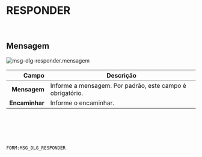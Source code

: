 # RESPONDER
<br>

## Mensagem
![msg-dlg-responder.mensagem](https://raw.githubusercontent.com/netforcews/docs-siscom/master/geral/imagens/msg-dlg-responder.mensagem.png)

Campo | Descrição
--:|---
**Mensagem** | Informe a mensagem. Por padrão, este campo é obrigatório.
**Encaminhar** | Informe o encaminhar.
<br>
<br>
<br>
<br>

```FORM:MSG_DLG_RESPONDER```

